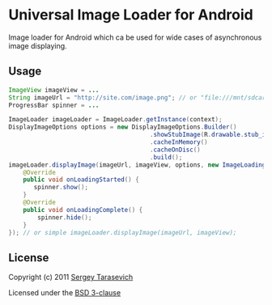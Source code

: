 # Universal Image Loader for Android

Image loader for Android which ca be used for wide cases of asynchronous image displaying.

## Usage

``` java
ImageView imageView = ...
String imageUrl = "http://site.com/image.png"; // or "file:///mnt/sdcard/images/image.jpg"
ProgressBar spinner = ...

ImageLoader imageLoader = ImageLoader.getInstance(context);
DisplayImageOptions options = new DisplayImageOptions.Builder()
                                       .showStubImage(R.drawable.stub_image)
                                       .cacheInMemory()
                                       .cacheOnDisc()
                                       .build();
imageLoader.displayImage(imageUrl, imageView, options, new ImageLoadingListener() {
    @Override
    public void onLoadingStarted() {
       spinner.show();
    }
    @Override
    public void onLoadingComplete() {
        spinner.hide();
    }
}); // or simple imageLoader.displayImage(imageUrl, imageView);
```

## License
Copyright (c) 2011 [Sergey Tarasevich](http://nostra13android.blogspot.com)

Licensed under the [BSD 3-clause](http://www.opensource.org/licenses/BSD-3-Clause)